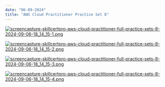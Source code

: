 ```yaml
---
date: "06-09-2024"
title: "AWS Cloud Practitioner Practice Set 8"
---
```

<a href="/images/screencapture-skillcertpro-aws-cloud-practitioner-full-practice-sets-8-2024-09-06-18_14_15-1.png" target="_blank"><img src="/images/screencapture-skillcertpro-aws-cloud-practitioner-full-practice-sets-8-2024-09-06-18_14_15-1.png" alt="screencapture-skillcertpro-aws-cloud-practitioner-full-practice-sets-8-2024-09-06-18_14_15-1.png" /></a>

<a href="/images/screencapture-skillcertpro-aws-cloud-practitioner-full-practice-sets-8-2024-09-06-18_14_15-2.png" target="_blank"><img src="/images/screencapture-skillcertpro-aws-cloud-practitioner-full-practice-sets-8-2024-09-06-18_14_15-2.png" alt="screencapture-skillcertpro-aws-cloud-practitioner-full-practice-sets-8-2024-09-06-18_14_15-2.png" /></a>

<a href="/images/screencapture-skillcertpro-aws-cloud-practitioner-full-practice-sets-8-2024-09-06-18_14_15-3.png" target="_blank"><img src="/images/screencapture-skillcertpro-aws-cloud-practitioner-full-practice-sets-8-2024-09-06-18_14_15-3.png" alt="screencapture-skillcertpro-aws-cloud-practitioner-full-practice-sets-8-2024-09-06-18_14_15-3.png" /></a>

<a href="/images/screencapture-skillcertpro-aws-cloud-practitioner-full-practice-sets-8-2024-09-06-18_14_15-4.png" target="_blank"><img src="/images/screencapture-skillcertpro-aws-cloud-practitioner-full-practice-sets-8-2024-09-06-18_14_15-4.png" alt="screencapture-skillcertpro-aws-cloud-practitioner-full-practice-sets-8-2024-09-06-18_14_15-4.png" /></a>